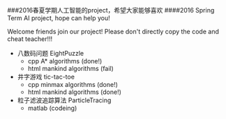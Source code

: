 ###2016春夏学期人工智能的project，希望大家能够喜欢
####2016 Spring Term AI project, hope can help you!

Welcome friends join our project!
Please don't directly copy the code and cheat teacher!!!

* 八数码问题 EightPuzzle
  * cpp A* algorithms (done!)
  * html mankind algorithms (fail)
* 井字游戏 tic-tac-toe
  * cpp minmax algorithms (done!)
  * html mankind algorithms (done!)
* 粒子滤波追踪算法 ParticleTracing
  * matlab (codeing)
